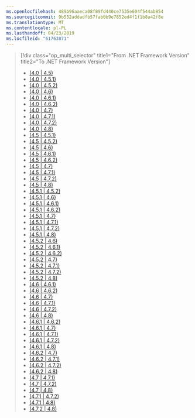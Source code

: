 ```yaml
---
ms.openlocfilehash: 489b96aaeca08f89fd440ce7535e604f544ab854
ms.sourcegitcommit: 9b552addadfb57fab0b9e7852ed4f1f1b8a42f8e
ms.translationtype: MT
ms.contentlocale: pl-PL
ms.lasthandoff: 04/23/2019
ms.locfileid: "61763871"
---
```

> [!div class="op_multi_selector" title1="From .NET Framework Version" title2="To .NET Framework Version"]
> - [(4.0 | 4.5)](~/docs/framework/migration-guide/runtime/4.0-4.5.md)
> - [(4.0 | 4.5.1)](~/docs/framework/migration-guide/runtime/4.0-4.5.1.md)
> - [(4.0 | 4.5.2)](~/docs/framework/migration-guide/runtime/4.0-4.5.2.md)
> - [(4.0 | 4.6)](~/docs/framework/migration-guide/runtime/4.0-4.6.md)
> - [(4.0 | 4.6.1)](~/docs/framework/migration-guide/runtime/4.0-4.6.1.md)
> - [(4.0 | 4.6.2)](~/docs/framework/migration-guide/runtime/4.0-4.6.2.md)
> - [(4.0 | 4.7)](~/docs/framework/migration-guide/runtime/4.0-4.7.md)
> - [(4.0 | 4.7.1)](~/docs/framework/migration-guide/runtime/4.0-4.7.1.md)
> - [(4.0 | 4.7.2)](~/docs/framework/migration-guide/runtime/4.0-4.7.2.md)
> - [(4.0 | 4.8)](~/docs/framework/migration-guide/retargeting/4.0-4.8.md)
> - [(4.5 | 4.5.1)](~/docs/framework/migration-guide/runtime/4.5-4.5.1.md)
> - [(4.5 | 4.5.2)](~/docs/framework/migration-guide/runtime/4.5-4.5.2.md)
> - [(4.5 | 4.6)](~/docs/framework/migration-guide/runtime/4.5-4.6.md)
> - [(4.5 | 4.6.1)](~/docs/framework/migration-guide/runtime/4.5-4.6.1.md)
> - [(4.5 | 4.6.2)](~/docs/framework/migration-guide/runtime/4.5-4.6.2.md)
> - [(4.5 | 4.7)](~/docs/framework/migration-guide/runtime/4.5-4.7.md)
> - [(4.5 | 4.7.1)](~/docs/framework/migration-guide/runtime/4.5-4.7.1.md)
> - [(4.5 | 4.7.2)](~/docs/framework/migration-guide/runtime/4.5-4.7.2.md)
> - [(4.5 | 4.8)](~/docs/framework/migration-guide/retargeting/4.5-4.8.md)
> - [(4.5.1 | 4.5.2)](~/docs/framework/migration-guide/runtime/4.5.1-4.5.2.md)
> - [(4.5.1 | 4.6)](~/docs/framework/migration-guide/runtime/4.5.1-4.6.md)
> - [(4.5.1 | 4.6.1)](~/docs/framework/migration-guide/runtime/4.5.1-4.6.1.md)
> - [(4.5.1 | 4.6.2)](~/docs/framework/migration-guide/runtime/4.5.1-4.6.2.md)
> - [(4.5.1 | 4.7)](~/docs/framework/migration-guide/runtime/4.5.1-4.7.md)
> - [(4.5.1 | 4.7.1)](~/docs/framework/migration-guide/runtime/4.5.1-4.7.1.md)
> - [(4.5.1 | 4.7.2)](~/docs/framework/migration-guide/runtime/4.5.1-4.7.2.md)
> - [(4.5.1 | 4.8)](~/docs/framework/migration-guide/retargeting/4.5.1-4.8.md)
> - [(4.5.2 | 4.6)](~/docs/framework/migration-guide/runtime/4.5.2-4.6.md)
> - [(4.5.2 | 4.6.1)](~/docs/framework/migration-guide/runtime/4.5.2-4.6.1.md)
> - [(4.5.2 | 4.6.2)](~/docs/framework/migration-guide/runtime/4.5.2-4.6.2.md)
> - [(4.5.2 | 4.7)](~/docs/framework/migration-guide/runtime/4.5.2-4.7.md)
> - [(4.5.2 | 4.7.1)](~/docs/framework/migration-guide/runtime/4.5.2-4.7.1.md)
> - [(4.5.2 | 4.7.2)](~/docs/framework/migration-guide/runtime/4.5.2-4.7.2.md)
> - [(4.5.2 | 4.8)](~/docs/framework/migration-guide/retargeting/4.5.2-4.8.md)
> - [(4.6 | 4.6.1)](~/docs/framework/migration-guide/runtime/4.6-4.6.1.md)
> - [(4.6 | 4.6.2)](~/docs/framework/migration-guide/runtime/4.6-4.6.2.md)
> - [(4.6 | 4.7)](~/docs/framework/migration-guide/runtime/4.6-4.7.md)
> - [(4.6 | 4.7.1)](~/docs/framework/migration-guide/runtime/4.6-4.7.1.md)
> - [(4.6 | 4.7.2)](~/docs/framework/migration-guide/runtime/4.6-4.7.2.md)
> - [(4.6 | 4.8)](~/docs/framework/migration-guide/retargeting/4.6-4.8.md)
> - [(4.6.1 | 4.6.2)](~/docs/framework/migration-guide/runtime/4.6.1-4.6.2.md)
> - [(4.6.1 | 4.7)](~/docs/framework/migration-guide/runtime/4.6.1-4.7.md)
> - [(4.6.1 | 4.7.1)](~/docs/framework/migration-guide/runtime/4.6.1-4.7.1.md)
> - [(4.6.1 | 4.7.2)](~/docs/framework/migration-guide/runtime/4.6.1-4.7.2.md)
> - [(4.6.1 | 4.8)](~/docs/framework/migration-guide/retargeting/4.6.1-4.8.md)
> - [(4.6.2 | 4.7)](~/docs/framework/migration-guide/runtime/4.6.2-4.7.md)
> - [(4.6.2 | 4.7.1)](~/docs/framework/migration-guide/runtime/4.6.2-4.7.1.md)
> - [(4.6.2 | 4.7.2)](~/docs/framework/migration-guide/runtime/4.6.2-4.7.2.md)
> - [(4.6.2 | 4.8)](~/docs/framework/migration-guide/retargeting/4.6.2-4.8.md)
> - [(4.7 | 4.7.1)](~/docs/framework/migration-guide/runtime/4.7-4.7.1.md)
> - [(4.7 | 4.7.2)](~/docs/framework/migration-guide/runtime/4.7-4.7.2.md)
> - [(4.7 | 4.8)](~/docs/framework/migration-guide/retargeting/4.7-4.8.md)
> - [(4.7.1 | 4.7.2)](~/docs/framework/migration-guide/runtime/4.7.1-4.7.2.md)
> - [(4.7.1 | 4.8)](~/docs/framework/migration-guide/retargeting/4.7.1-4.8.md)
> - [(4.7.2 | 4.8)](~/docs/framework/migration-guide/retargeting/4.7.2-4.8.md)
